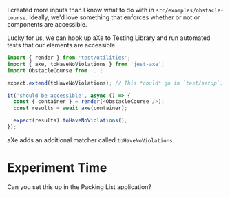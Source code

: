 I created more inputs than I know what to do with in `src/examples/obstacle-course`. Ideally, we'd love something that enforces whether or not or components are accessible.

Lucky for us, we can hook up aXe to Testing Library and run automated tests that our elements are accessible.

```ts
import { render } from 'test/utilities';
import { axe, toHaveNoViolations } from 'jest-axe';
import ObstacleCourse from '.';

expect.extend(toHaveNoViolations); // This *could* go in `test/setup`.

it('should be accessible', async () => {
  const { container } = render(<ObstacleCourse />);
  const results = await axe(container);

  expect(results).toHaveNoViolations();
});
```

aXe adds an additional matcher called `toHaveNoViolations`.

# Experiment Time

Can you set this up in the Packing List application?
